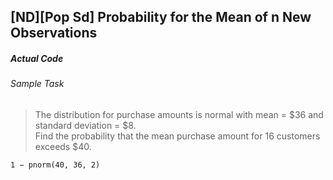 ## \[ND\]\[Pop Sd\] Probability for the Mean of n New Observations
##### Actual Code
###### Sample Task
>The distribution for purchase amounts is normal with mean = $36 and standard deviation = $8.</br>Find the probability that the mean purchase amount for 16 customers exceeds $40.
```
1 − pnorm(40, 36, 2)
```
